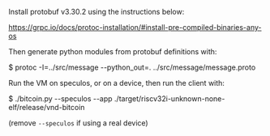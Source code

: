 
Install protobuf v3.30.2 using the instructions below:

https://grpc.io/docs/protoc-installation/#install-pre-compiled-binaries-any-os

Then generate python modules from protobuf definitions with:

$ protoc -I=../src/message --python_out=. ../src/message/message.proto


Run the VM on speculos, or on a device, then run the client with:

$ ./bitcoin.py --speculos --app ./target/riscv32i-unknown-none-elf/release/vnd-bitcoin

(remove `--speculos` if using a real device)